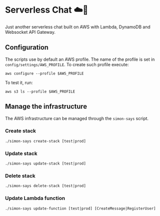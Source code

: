 # Serverless Chat ☁️💬

Just another serverless chat built on AWS with Lambda, DynamoDB and Websocket API Gateway.

## Configuration

The scripts use by default an AWS profile. The name of the profile is set in `config/settings/AWS_PROFILE`. To create 
such profile execute:

```
aws configure --profile $AWS_PROFILE
```

To test it, run:

```
aws s3 ls --profile $AWS_PROFILE
```

## Manage the infrastructure

The AWS infrastructure can be managed through the `simon-says` script.

### Create stack

`./simon-says create-stack [test|prod]`

### Update stack

`./simon-says update-stack [test|prod]`

### Delete stack

`./simon-says delete-stack [test|prod]`

### Update Lambda function

`./simon-says update-function [test|prod] [CreateMessage|RegisterUser]`
